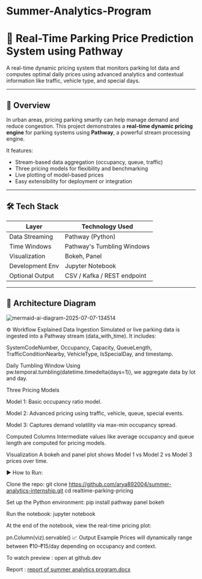 # Summer-Analytics-Program
# 🚗 Real-Time Parking Price Prediction System using Pathway

A real-time dynamic pricing system that monitors parking lot data and computes optimal daily prices using advanced analytics and contextual information like traffic, vehicle type, and special days.

---

## 📌 Overview

In urban areas, pricing parking smartly can help manage demand and reduce congestion. This project demonstrates a **real-time dynamic pricing engine** for parking systems using **Pathway**, a powerful stream processing engine.

It features:
- Stream-based data aggregation (occupancy, queue, traffic)
- Three pricing models for flexibility and benchmarking
- Live plotting of model-based prices
- Easy extensibility for deployment or integration

---

## 🛠️ Tech Stack

| Layer              | Technology Used                |
|-------------------|--------------------------------|
| Data Streaming     | Pathway (Python)               |
| Time Windows       | Pathway's Tumbling Windows     |
| Visualization      | Bokeh, Panel                   |
| Development Env    | Jupyter Notebook               |
| Optional Output    | CSV / Kafka / REST endpoint    |

---

## 🧠 Architecture Diagram

![mermaid-ai-diagram-2025-07-07-134514](https://github.com/user-attachments/assets/c9485932-49b2-4e59-beb2-7c677ff0394b)

⚙️ Workflow Explained
Data Ingestion
Simulated or live parking data is ingested into a Pathway stream (data_with_time). It includes:

SystemCodeNumber, Occupancy, Capacity, QueueLength, TrafficConditionNearby, VehicleType, IsSpecialDay, and timestamp.

Daily Tumbling Window
Using pw.temporal.tumbling(datetime.timedelta(days=1)), we aggregate data by lot and day.

Three Pricing Models

Model 1: Basic occupancy ratio model.

Model 2: Advanced pricing using traffic, vehicle, queue, special events.

Model 3: Captures demand volatility via max-min occupancy spread.

Computed Columns
Intermediate values like average occupancy and queue length are computed for pricing models.

Visualization
A bokeh and panel plot shows Model 1 vs Model 2 vs Model 3 prices over time.

▶️ How to Run:

Clone the repo:
git clone https://github.com/arya892004/summer-analytics-internship.git
cd realtime-parking-pricing

Set up the Python environment:
pip install pathway panel bokeh

Run the notebook:
jupyter notebook

At the end of the notebook, view the real-time pricing plot:

pn.Column(viz).servable()
📈 Output Example
Prices will dynamically range between ₹10–₹15/day depending on occupancy and context.

To watch preview :
open at github.dev 

Report : [report of summer analytics program.docx](https://github.com/user-attachments/files/21104374/report.of.summer.analytics.program.docx)

